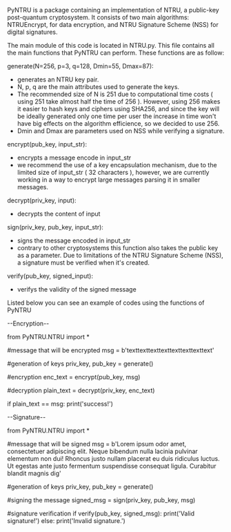 PyNTRU is a package containing an implementation of NTRU, a public-key post-quantum cryptosystem. It consists of two main
algorithms: NTRUEncrypt, for data encryption, and NTRU Signature Scheme (NSS) for digital signatures.

The main module of this code is located in NTRU.py. This file contains all the main functions that PyNTRU can perform. These
functions are as follow:

generate(N=256, p=3, q=128, Dmin=55, Dmax=87): 

- generates an NTRU key pair.
- N, p, q are the main attributes used to generate the keys.
- The recommended size of N is 251 due to computational time costs ( using 251 take almost half the time of 256 ). However, using 256 makes it easier to hash keys and ciphers using SHA256, and since the key will be ideally generated only one time per user the increase in time won't have big effects on the algorithm efficience, so we decided to use 256.
- Dmin and Dmax are parameters used on NSS while verifying a signature.

encrypt(pub_key, input_str):

- encrypts a message encode in input_str
- we recommend the use of a key encapsulation mechanism, due to the limited size of input_str ( 32 characters ), however, we are currently working in a way to encrypt large messages parsing it in smaller messages.

decrypt(priv_key, input):

- decrypts the content of input

sign(priv_key, pub_key, input_str):

- signs the message encoded in input_str
- contrary to other cryptosystems this function also takes the public key as a parameter. Due to limitations of the NTRU Signature Scheme (NSS), a signature must be verified when it's created.

verify(pub_key, signed_input):

- verifys the validity of the signed message

Listed below you can see an example of codes using the functions of PyNTRU

--Encryption--

from PyNTRU.NTRU import *

#message that will be encrypted
msg = b'texttexttexttexttexttexttexttext'

#generation of keys
priv_key, pub_key = generate()

#encryption
enc_text = encrypt(pub_key, msg)

#decryption
plain_text = decrypt(priv_key, enc_text)

if plain_text == msg:
    print('success!')

--Signature--

from PyNTRU.NTRU import *

#message that will be signed
msg = b'Lorem ipsum odor amet, consectetuer adipiscing elit. Neque bibendum nulla lacinia pulvinar elementum non dui! Rhoncus justo nullam placerat eu duis ridiculus luctus. Ut egestas ante justo fermentum suspendisse consequat ligula. Curabitur blandit magnis dig'

#generation of keys
priv_key, pub_key = generate()

#signing the message
signed_msg = sign(priv_key, pub_key, msg)

#signature verification
if verify(pub_key, signed_msg):
    print('Valid signature!')
else:
    print('Invalid signature.')